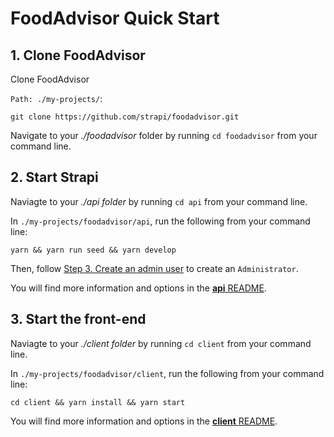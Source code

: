 # FoodAdvisor Quick Start

## 1. Clone FoodAdvisor

Clone FoodAdvisor

`Path: ./my-projects/`:

```
git clone https://github.com/strapi/foodadvisor.git
```

Navigate to your *./foodadvisor* folder by running `cd foodadvisor` from your command line.

## 2. Start Strapi

Naviagte to your *./api folder* by running `cd api` from your command line.

In `./my-projects/foodadvisor/api`, run the following from your command line:

```
yarn && yarn run seed && yarn develop
```

Then, follow [Step 3. Create an admin user](https://strapi.io/documentation/3.0.0-beta.x/getting-started/quick-start-tutorial.html#_3-create-an-admin-user) to create an `Administrator`.

You will find more information and options in the [**api** README](./api).

## 3. Start the front-end 

Naviagte to your *./client folder* by running `cd client` from your command line.

In `./my-projects/foodadvisor/client`, run the following from your command line:

```
cd client && yarn install && yarn start
```

You will find more information and options in the [**client** README](./client).

